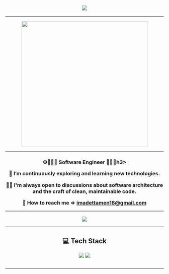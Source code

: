 <h1 align="center">
<img src="https://readme-typing-svg.herokuapp.com/?font=Righteous&size=35&center=true&vCenter=true&width=500&height=70&duration=4000&lines=Hi+!+👋;+I'm+Imad+Ettamen!;+From+Morocco+🤞" />
</h1>

 <hr/>

<p align="center">
  <img src="https://media.licdn.com/dms/image/v2/D4D12AQFAEA4kuPV1lg/article-cover_image-shrink_600_2000/article-cover_image-shrink_600_2000/0/1721197464294?e=2147483647&v=beta&t=0lCjairR8V511EyDwjfgNCsL9ILUk6wcgnNsTRKaYkU" width="400">
</p>



 <hr/>

<h3 align="center">⚙️👩🏻‍💻 Software Engineer 🧑🏻‍💻h3>

<br/>


<div align="center">
 
 
 🌱 I’m continuously exploring and learning new technologies.

👨‍💻 I'm always open to discussions about software architecture and the craft of clean, maintainable code.

 💬 How to reach me => imadettamen18@gmail.com



 </div>

  <hr/>
  
<div align="center"> 
  <a align="center" href="https://www.linkedin.com/in/imadettamen88/" target="_blank">
    <img src="https://img.shields.io/badge/LinkedIn-0077B5?style=for-the-badge&logo=linkedin&logoColor=white" target="_blank" />
  </a>
</div>

 <hr/>

 

<h2 align="center"> 💻 Tech Stack </h2>


<div align="center">
    <img src="https://skillicons.dev/icons?i=dotnet,spring,java,cs,typescript,react,flutter,docker,kubernetes,kafka,grafana,git,elasticsearch,graphql" />
    <img src="https://skillicons.dev/icons?i=firebase,mongodb,mysql,linux" />
</div>

<br/>




<hr/>
